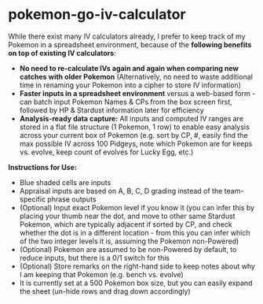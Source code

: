# pokemon-go-iv-calculator
While there exist many IV calculators already, I prefer to keep track of my Pokemon in a spreadsheet environment, because of the **following benefits on top of existing IV calculators**:

* **No need to re-calculate IVs again and again when comparing new catches with older Pokemon** (Alternatively, no need to waste additional time in renaming your Pokemon into a cipher to store IV information)
* **Faster inputs in a spreadsheet environment** versus a web-based form - can batch input Pokemon Names & CPs from the box screen first, followed by HP & Stardust information later for efficiency
* **Analysis-ready data capture:** All inputs and computed IV ranges are stored in a flat file structure (1 Pokemon, 1 row) to enable easy analysis across your current box of Pokemon (e.g. sort by CP, #, easily find the max possible IV across 100 Pidgeys, note which Pokemon are for keeps vs. evolve, keep count of evolves for Lucky Egg, etc.)

**Instructions for Use:**

* Blue shaded cells are inputs
* Appraisal inputs are based on A, B, C, D grading instead of the team-specific phrase outputs
* (Optional) Input exact Pokemon level if you know it (you can infer this by placing your thumb near the dot, and move to other same Stardust Pokemon, which are typically adjacent if sorted by CP, and check whether the dot is in a different location - from this you can infer which of the two integer levels it is, assuming the Pokemon non-Powered)
* (Optional) Pokemon are assumed to be non-Powered by default, to reduce inputs, but there is a 0/1 switch for this
* (Optional) Store remarks on the right-hand side to keep notes about why I am keeping that Pokemon (e.g. bench vs. evolve)
* It is currently set at a 500 Pokemon box size, but you can easily expand the sheet (un-hide rows and drag down accordingly)
